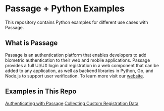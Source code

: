 # Passage + Python Examples

This repository contains Python examples for different use cases with Passage. 

## What is Passage

Passage is an authentication platform that enables developers to add biometric authentication to their web and mobile applications.
Passage provides a full UI/UX login and registration in a web component that can be added to any application, as well as backend libraries
in Python, Go, and Node.js to support user verification. To learn more visit our [website](https://passage.id).

## Examples in This Repo

[Authenticating with Passage](01-Login-Flask/README.md)
[Collecting Custom Registration Data](02-Custom-Registration/README.md)